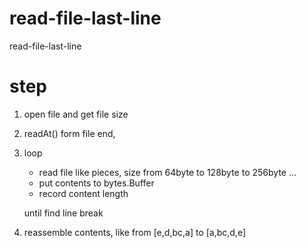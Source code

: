# read-file-last-line
read-file-last-line

# step
1. open file and get file size
2. readAt() form file end,  
3. loop 
	- read file like pieces, size from 64byte to 128byte to 256byte ...  
    - put contents to bytes.Buffer 
    - record content length
    
	until find line break
4. reassemble contents, like from [e,d,bc,a] to [a,bc,d,e]
